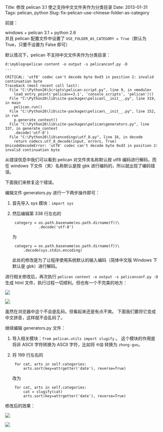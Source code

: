 Title: 修改 pelican 3.1 使之支持中文文件夹作为分类目录
Date: 2013-01-31
Tags: pelican, python
Slug: fix-pelican-use-chinese-folder-as-category

前提：

windows + pelican 3.1 + python 2.6      
并且 pelican 配置文件中设置了 `USE_FOLDER_AS_CATEGORY = True`（默认为 True，只要不设置为 False 即可）


默认情况下，pelican 不支持中文文件夹作为分类目录：

    d:\myblog>pelican content -o output -s pelicanconf.py -D
    ...

    CRITICAL: 'utf8' codec can't decode byte 0xd3 in position 2: invalid continuation byte
    Traceback (most recent call last):
      File "C:\Python26\Scripts\pelican-script.py", line 9, in <module>
        load_entry_point('pelican==3.1', 'console_scripts', 'pelican')()
      File "C:\Python26\lib\site-packages\pelican\__init__.py", line 319, in main
        pelican.run()
      File "C:\Python26\lib\site-packages\pelican\__init__.py", line 152, in run
        p.generate_context()
      File "C:\Python26\lib\site-packages\pelican\generators.py", line 337, in generate_context
        .decode('utf-8')
      File "C:\Python26\lib\encodings\utf_8.py", line 16, in decode
        return codecs.utf_8_decode(input, errors, True)
    UnicodeDecodeError: 'utf8' codec can't decode byte 0xd3 in position 2: invalid continuation byte

从错误信息中我们可以看到 pelican 对文件夹名称默认按 utf8 编码进行解码，而在 windows 下文件（夹）名称默认是按 gbk 进行编码的，所以就出现了编码错误。

下面我们来修复这个错误。

编辑文件 generators.py 进行一下两步操作即可：

1. 首先导入 sys 模块：`import sys`
2. 然后编辑第 338 行左右的

        category = os.path.basename(os.path.dirname(f))\
                   .decode('utf-8')
   为

        category = os.path.basename(os.path.dirname(f))\
            .decode(sys.stdin.encoding)
   此处的修改是为了让程序使用系统默认的输入编码（简体中文版 Windows 下默认是 gbk）进行解码。

进行相关修改后，再次执行 `pelican content -o output -s pelicanconf.py -D` 生成 html 文件，执行过程一切顺利。但也有一个不完美的地方：

![](/static/images/2013-1-pelican-issue-01.png)

![](/static/images/2013-1-pelican-issue-02.png)

虽然在浏览器中这个不会是乱码，但看起来还是有点不爽。
下面我们要将它变成中文拼音，这样就不会乱码了。

继续编辑 generators.py 文件：

1. 导入相关模块：`from pelican.utils import slugify` 。
   这个模块的作用是将非 ASCII 字符转换为 ASCII 字符，比如将 `中国` 转换为 `zhong-guo`。
2. 将 199 行左右的

        for cat, arts in self.categories:
            arts.sort(key=attrgetter('date'), reverse=True)
   改为

        for cat, arts in self.categories:
            cat = slugify(cat)
            arts.sort(key=attrgetter('date'), reverse=True)

修改后的效果：

![](/static/images/2013-1-pelican-fixed-01.png)

![](/static/images/2013-1-pelican-fixed-02.png)
